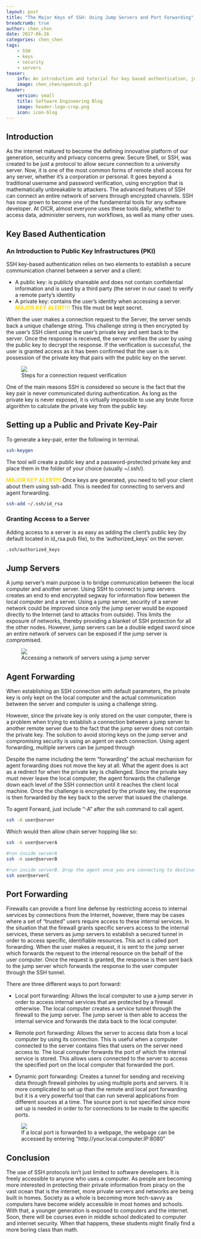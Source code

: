 ```yaml
---
layout: post
title: "The Major Keys of SSH: Using Jump Servers and Port Forwarding"
breadcrumb: true
author: chen_chen
date: 2017-06-26
categories: chen_chen
tags:
    - SSH
    - keys
    - security
    - servers
teaser:
    info: An introduction and tutorial for key based authentication, jump servers, and port forwarding.
    image: chen_chen/openssh.gif
header:
    version: small
    title: Software Engineering Blog
    image: header-logo-crop.png
    icon: icon-blog
---
```

## Introduction

As the internet matured to become the defining innovative platform of our generation, security and privacy concerns grew. Secure Shell, or SSH, was created to be just a protocol to allow secure connection to a university server. Now, it is one of the most common forms of remote shell access for any server, whether it’s a corporation or personal. It goes beyond a traditional username and password verification, using encryption that is mathematically unbreakable to attackers. The advanced features of SSH can connect an entire network of servers through encrypted channels. SSH has now grown to become one of the fundamental tools for any software developer. At OICR, almost everyone uses these tools daily, whether to access data, administer servers, run workflows, as well as many other uses. 

## Key Based Authentication

### An Introduction to Public Key Infrastructures (PKI)

SSH key-based authentication relies on two elements to establish a secure communication channel between a server and a client:

- A public key: is publicly shareable and does not contain confidential information and is used by a third party (the server in our case) to verify a remote party’s identity
- A private key: contains the user’s identity when accessing a server. <span style="color:gold">**MAJOR KEY ALERT!!!**</span> This file must be kept secret.

When the user makes a connection request to the Server, the server sends back a unique challenge string. This challenge string is then encrypted by the user’s SSH client using the user’s private key and sent back to the server. Once the response is received, the server verifies the user by using the public key to decrypt the response. If the verification is successful, the user is granted access as it has been confirmed that the user is in possession of the private key that pairs with the public key on the server. 

<figure>
    <img src="{{site.urlimg}}chen_chen/PublicKeyInfra.png" />
    <figcaption>Steps for a connection request verification</figcaption>
</figure>

One of the main reasons SSH is considered so secure is the fact that the key pair is never communicated during authentication. As long as the private key is never exposed, it is virtually impossible to use any brute force algorithm to calculate the private key from the public key. 

## Setting up a Public and Private Key-Pair

To generate a key-pair, enter the following in terminal.
 
~~~BASH
ssh-keygen
~~~

The tool will create a public key and a password-protected private key and place them in the folder of your choice (usually ~/.ssh/). 

<span style="color:gold">**MAJOR KEY ALERT!!!**</span> Once keys are generated, you need to tell your client about them using ssh-add. This is needed for connecting to servers and agent forwarding.

~~~BASH
ssh-add ~/.ssh/id_rsa
~~~

### Granting Access to a Server

Adding access to a server is as easy as adding the client’s public key (by default located in id_rsa.pub file), to the ‘authorized_keys’ on the server.

~~~BASH
.ssh/authorized_keys
~~~

## Jump Servers

A jump server’s main purpose is to bridge communication between the local computer and another server. Using SSH to connect to jump servers creates an end to end encrypted segway for information flow between the local computer and a server. Using a jump server, security of a server network could be improved since only the jump server would be exposed directly to the Internet (and to attacks from outside). This limits the exposure of networks, thereby providing a blanket of SSH protection for all the other nodes. However, jump servers can be a double edged sword since an entire network of servers can be exposed if the jump server is compromised. 

<figure>
    <img src="{{site.urlimg}}chen_chen/JumpServer.png" />
    <figcaption>Accessing a network of servers using a jump server</figcaption>
</figure>

## Agent Forwarding

When establishing an SSH connection with default parameters, the private key is only kept on the local computer and the actual communication between the server and computer is using a challenge string. 
 
However, since the private key is only stored on the user computer, there is a problem when trying to establish a connection between a jump server to another remote server due to the fact that the jump server does not contain the private key. The solution to avoid storing keys on the jump server and compromising security is using an agent on each connection. Using agent forwarding, multiple servers can be jumped through   
 
Despite the name including the term “forwarding” the actual mechanism for agent forwarding does not move the key at all. What the agent does is act as a redirect for when the private key is challenged. Since the private key must never leave the local computer, the agent forwards the challenge down each level of the SSH connection until it reaches the client local machine. Once the challenge is encrypted by the private key, the response is then forwarded by the key back to the server that issued the challenge.

To agent Forward, just include “-A” after the ssh command to call agent.
 
~~~BASH
ssh -A user@server
~~~
 
Which would then allow chain server hopping like so:

~~~BASH
ssh -A user@serverA

#run inside serverA 
ssh -A user@serverB

#run inside serverB. Drop the agent once you are connecting to destination. 
ssh user@serverC
~~~

## Port Forwarding

Firewalls can provide a front line defense by restricting access to internal services by connections from the Internet, however, there may be cases where a set of “trusted” users require access to these internal services. In the situation that the firewall grants specific servers access to the internal services, these servers as jump servers to establish a secured tunnel in order to access specific, identifiable resources. This act is called port forwarding. When the user makes a request, it is sent to the jump server which forwards the request to the internal resource on the behalf of the user computer. Once the request is granted, the response is then sent back to the jump server which forwards the response to the user computer through the SSH tunnel. 
 
There are three different ways to port forward:

* Local port forwarding: Allows the local computer to use a jump server in order to access internal services that are protected by a firewall otherwise. The local computer creates a service tunnel through the firewall to the jump server. The jump server is then able to access the internal service and forwards the data back to the local computer. 
 
* Remote port forwarding: Allows the server to access data from a local computer by using its connection. This is useful when a computer connected to the server contains files that users on the server need access to. The local computer forwards the port of which the internal service is stored. This allows users connected to the server to access the specified port on the local computer that forwarded the port.
 
* Dynamic port forwarding: Creates a tunnel for sending and receiving data through firewall pinholes by using multiple ports and servers. It is more complicated to set up than the remote and local port forwarding but it is a very powerful tool that can run several applications from different sources at a time. The source port is not specified since more set up is needed in order to for connections to be made to the specific ports.

<figure>
    <img src="{{site.urlimg}}chen_chen/PortForwarding.png" />
    <figcaption>If a local port is forwarded to a webpage, the webpage can be accessed by entering
"http://your.local.computer.IP:8080"</figcaption>
</figure>

## Conclusion

The use of SSH protocols isn’t just limited to software developers. It is freely accessible to anyone who uses a computer. As people are becoming more interested in protecting their private information from piracy on the vast ocean that is the internet, more private servers and networks are being built in homes. Society as a whole is becoming more tech-savvy as computers have become widely accessible in most homes and schools. With that, a younger generation is exposed to computers and the internet. Soon, there will be courses even in middle school dedicated to computer and internet security. When that happens, these students might finally find a more boring class than math.
